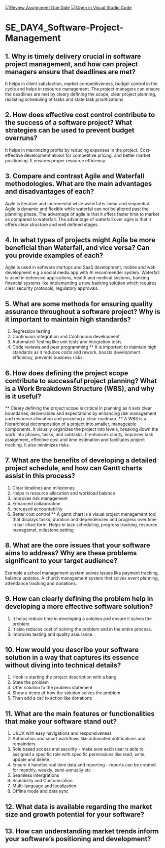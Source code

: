[![Review Assignment Due Date](https://classroom.github.com/assets/deadline-readme-button-22041afd0340ce965d47ae6ef1cefeee28c7c493a6346c4f15d667ab976d596c.svg)](https://classroom.github.com/a/9pw6JKcu)
[![Open in Visual Studio Code](https://classroom.github.com/assets/open-in-vscode-2e0aaae1b6195c2367325f4f02e2d04e9abb55f0b24a779b69b11b9e10269abc.svg)](https://classroom.github.com/online_ide?assignment_repo_id=18429231&assignment_repo_type=AssignmentRepo)
# SE_DAY4_Software-Project-Management
## 1. Why is timely delivery crucial in software project management, and how can project managers ensure that deadlines are met? 
It helps in client satisfaction, market competitiveness, budget control in the cycle and helps in resource management. The project managers can ensure the deadlines are met by cleary defining the scope, clear project planning, realisting scheduling of tasks and state task prioritizations

## 2. How does effective cost control contribute to the success of a software project? What strategies can be used to prevent budget overruns?
It helps in maximizing profits by reducing expenses in the project. Cost-effective development allows for competitive pricing, and better market positioning. It ensures proper resource efficiency.

## 3. Compare and contrast Agile and Waterfall methodologies. What are the main advantages and disadvantages of each?
Agile is iterative and incremental while waterfal is linear and sequential. Agile is dynamic and flexible while waterfal can not be altered past the planning phase.
The advantage of agile is that it offers faster time to market as compared to waterfall. The advantage of waterfall over agile is that it offers clear structure and well defined stages.

## 4. In what types of projects might Agile be more beneficial than Waterfall, and vice versa? Can you provide examples of each? 
Agile is used in software startups and SaaS development, mobile and web development e.g a social media app with AI recommender system. Waterfall is used in defensive applications, health and medical systems, banking financial systems like implementing a new banking solution which requires clear security protocols, regulatory approvals.

## 5. What are some methods for ensuring quality assurance throughout a software project? Why is it important to maintain high standards?
1. Regression testing
2. Continuous integration and Continuous development
3. Automated Testing like unit tests and integration tests.
4. Code reviews and peer programming
** It is important to maintain high standards as it reduces costs and rework, boosts development efficiency, prevents business risks.

## 6. How does defining the project scope contribute to successful project planning? What is a Work Breakdown Structure (WBS), and why is it useful?
** Cleary defining the project scope is critical in planning as it sets clear boundaries, deliverables and expectations by enhancing risk management and resource allocation and providing a clear roadmap. 
** A WBS is a hierarchical decomposition of a project into smaller, manageable components. It visually organizes the project into levels, breaking down the work into phases, tasks, and subtasks. It enhances clarity, improves task assignment, effective cost and time estimation and facilitates project tracking. It also minimizes risks.

## 7. What are the benefits of developing a detailed project schedule, and how can Gantt charts assist in this process?
1. Clear timelines and milestones
2. Helps in resource allocation and workload balance
3. Improves risk management
4. Enhanced collaboration
5. Increased accountability
6. Better cost control
** A gantt chart is a visual project management tool that displays tasks, duration and dependencies and progress over time in bar chart form. Helps in task scheduling, progress tracking, resource managemet, milestone setting

## 8. What are the core issues that your software aims to address? Why are these problems significant to your target audience?
Example a school management system solves issues like payment tracking, balance updates. A church management system thet solves event planning, attendance tracking and donations.

## 9. How can clearly defining the problem help in developing a more effective software solution?
1. It helps reduce time in developing a solution and ensure it solves the problem.
2. It also reduces cost of solving the problem and in the entire process.
3. Improves testing and quality assurance.

## 10. How would you describe your software solution in a way that captures its essence without diving into technical details?
1. Hook is starting the project description with a bang
2. State the problem
3. Offer solution to the problem statement
4. Show a demo of how the solution solves the problem
5. Then add a call to action like donations

## 11. What are the main features or functionalities that make your software stand out?
1. UI/UX with easy navigations and responsiveness
2. Automation and smart warkflows like automated notifications and remainders
3. Role based access and security - make sure each user is able to assigned a specific role with specific permissions like read, write, update and delete.
4. Ensure it handles real time data and reporting - reports can be created for monthly, weekly, semi-annually etc
5. Seamless Intergrations
6. Scalability and Customization
7. Multi-language and localization
8. Offline mode and data sync

## 12. What data is available regarding the market size and growth potential for your software?
## 13. How can understanding market trends inform your software’s positioning and development?
